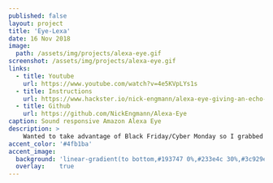 ```yaml
---
published: false
layout: project
title: 'Eye-Lexa'
date: 16 Nov 2018
image:  
  path: /assets/img/projects/alexa-eye.gif
screenshot: /assets/img/projects/alexa-eye.gif
links:
  - title: Youtube
    url: https://www.youtube.com/watch?v=4e5KVpLYs1s
  - title: Instructions
    url: https://www.hackster.io/nick-engmann/alexa-eye-giving-an-echo-dot-some-personality-38705e
  - title: Github
    url: https://github.com/NickEngmann/Alexa-Eye
caption: Sound responsive Amazon Alexa Eye
description: >
    Wanted to take advantage of Black Friday/Cyber Monday so I grabbed a few Amazon Echo-Dots to hack on!<br>
accent_color: '#4fb1ba'
accent_image:
  background: 'linear-gradient(to bottom,#193747 0%,#233e4c 30%,#3c929e 50%,#d5d5d4 70%,#cdccc8 100%)'
  overlay:    true
---
```


